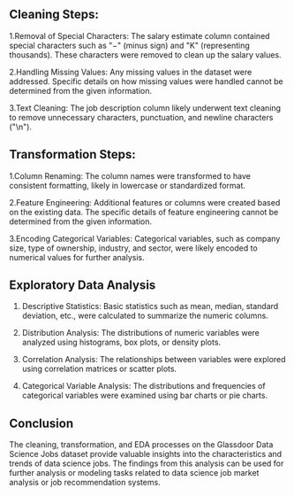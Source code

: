 
## Cleaning Steps:

1.Removal of Special Characters: The salary estimate column contained special characters such as "−" (minus sign) and "K" (representing thousands). These characters were removed to clean up the salary values.   

2.Handling Missing Values: Any missing values in the dataset were addressed. Specific details on how missing values were handled cannot be determined from the given information.   

3.Text Cleaning: The job description column likely underwent text cleaning to remove unnecessary characters, punctuation, and newline characters ("\n").  

## Transformation Steps:

1.Column Renaming: The column names were transformed to have consistent formatting, likely in lowercase or standardized format.  

2.Feature Engineering: Additional features or columns were created based on the existing data. The specific details of feature engineering cannot be determined from the given information.   

3.Encoding Categorical Variables: Categorical variables, such as company size, type of ownership, industry, and sector, were likely encoded to numerical values for further analysis.    

## Exploratory Data Analysis
1. Descriptive Statistics: Basic statistics such as mean, median, standard deviation, etc., were calculated to summarize the numeric columns.

2. Distribution Analysis: The distributions of numeric variables were analyzed using histograms, box plots, or density plots.

3. Correlation Analysis: The relationships between variables were explored using correlation matrices or scatter plots.

4. Categorical Variable Analysis: The distributions and frequencies of categorical variables were examined using bar charts or pie charts.


## Conclusion
The cleaning, transformation, and EDA processes on the Glassdoor Data Science Jobs dataset provide valuable insights into the characteristics and trends of data science jobs. The findings from this analysis can be used for further analysis or modeling tasks related to data science job market analysis or job recommendation systems.

